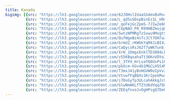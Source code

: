 ```yaml
---
title: Kanada
bigimg: [{src: "https://lh3.googleusercontent.com/62J0HslIUaaSG4mvBxRncmxx2w85Np7saWVXvJ7aEEJLXDN3p5_7gcyKNlnvOY7zKu22U-eFbd1raildnlL9VrqkoNMc8codGW-8mV5xWI0mQzOMWfa1rU_TsOMnfGsV5aJkhJzDN28=w1920-h1080"},
         {src: "https://lh3.googleusercontent.com/L_qd5uSDxpBinEz1L_H9mgLlLjxcI1xISDBP8SI1ARbbIZX5ovxvWcaRbMp1q4zuQ4uR1qgfBLpMpZBjSzEgsph6j525WJQHIzpseaqbbakkO45Sl1SvSzS08DCO0P-4wTQwSKBEzXE=w1920-h1080"},
         {src: "https://lh3.googleusercontent.com/_qoFejGcZpmS-7JIw2e6Uz-Y5Zr8AZMQqSbgOb4CUdO-ypkUhTs2CCPKINGg_hu9V1Rzh3XQYPVcuPFqKiL60IylrO41kZmrY3iRkJSH_o5ZTXSVM89g68hggdh-8smPj4s_WB0NjyM=w1920-h1080"},
         {src: "https://lh3.googleusercontent.com/C6pNAU_P0_R99HBZmujqOQC9pWRnRI_BfGiibXw6k8E4WuAi4UEXb5uNEP-mTEZP7LWndW9HehIgOg4rUPNDs2otwJxw40BgfJsc212KvZaz4nf_24cugWBJSvLtDNtqGOgkrGolEn8=w1920-h1080"},
         {src: "https://lh3.googleusercontent.com/5wtzNPMRgTzSxwu9MxgtSuOPCM0wH_LHku3SJTovMM4UUCTu9xNRaXSaiVC2sw40Xuh_xFqwxYajb_yd39OQdoGxpqGN87XgnZTi5aJy1zxiCNOBnO7X4RXvD_BJUqN-n7Q34Yglw-0=w1920-h1080"},
         {src: "https://lh3.googleusercontent.com/QufWgeBz4sTcJCt7OH7axGuRMOffipWnudPj83VhowfSmhqYBFdDIgaAsZHgD0FrFYxwH1Y0b_uVLlurxFPuBDswvQcmx_jvpot0REw5YUXSv-KODLNuuNXk82REvpEBJSHPjA2LdV0=w1920-h1080"},
         {src: "https://lh3.googleusercontent.com/GrmUZ_rKWbkYqM4JiBI4z0NreGKtp622F0RLst9oxMKHVZEO7pmE1X40rafSSJZ05SPszelK11PgwztjL0rFBQu-jYmx4cz7lM_pMQlPMxb1OU4qmkxCsO2ONKu7tDSldnt5aRHj9Ho=w1920-h1080"},
         {src: "https://lh3.googleusercontent.com/CaQycsRsJ62T7yWKTunb_W5Flyxxolx1xEwKck3bfe2WfMqnq3zZ3Fs9jWV4Th-FmX7gyN-ACPWNkmE-Rf9UQB5e2_aU0mNbtdF9RjeXC324Sz4X62-jGQzelf6bcwiIhcCHQFwXQHo=w1920-h1080"},
         {src: "https://lh3.googleusercontent.com/XrH_1DmgsEnklTD3804LF5fq3E_Zrfb1WePPVv3akInWNwCsx9ZJipgymPbrYeQ4D1FIIRvpZpghWmqtk_CU4rVaWRuFv5K1BZ0wNOJC_ssINqZ26S3Toe9VvBXbzCpSvrx67I4_8pw=w1920-h1080"},
         {src: "https://lh3.googleusercontent.com/v55KBqxahaTt36KnVDYoIv_8axy8tuCI9PFByTFFxRTPYRCw4QkacE_TrRBydPBgy6m7USM51owXweyLyxPtjApTFS4i0fKwoMzmmjhqQ64OfcNnz1y7O92VNPkpA2LQ-0ISFeNmcf4=w1920-h1080"},
         {src: "https://lh3.googleusercontent.com/l_3TFH_HrLvaTQ8UxPs1GVzVmXJ9q6Z3vk_Oh4C7QwSoaw6udI6Mm6ztFI9RjqrEvXx0aXQFTBeSUoDUfHOvz-KH2BNkYHUZsPtcaOUXgMtAET7ww6Uh6i4p5HpAa-Hk-Uv6mBYCs8A=w1920-h1080"},
         {src: "https://lh3.googleusercontent.com/pbXcm-kGv4b1MGCLHSS4Nd05wkOwH5YFddAA_-IjL054KQsODMISVil2KKGOckPHuSvjGsjRBfvn7iFcMxj1EKWkJQQ0m_2mkpssngqius8kq3zZz0dmJqNx8OU2v5IetQs4w7ziPy0=w1920-h1080"},
         {src: "https://lh3.googleusercontent.com/T3mxJ41yBnHGVW0oIpVv27eGr8IoMvGY7BSDfbxtWULt1rwkfWKAKIRxSP6Nf03FDv2KoSR_YJ7AQW7017Yt07BerJQxapK9svxX8Ow2AhNaz2pYuGDU865j6TOyFD6DzJGWjLj9uTM=w1920-h1080"},
         {src: "https://lh3.googleusercontent.com/VtvwfFqBQXs1Kr2pekMuuPGeBFK8SLxPchQ-IGot-wXNHsVrmp0VOFu0m5r2WueS7POWUbg_Nh0mUm-DjKoClypaWb4os1WooGaIB6Bxo2UdbgfrQzJQTsgi2GjXmCNE9UGBGdn3OCk=w1920-h1080"},
         {src: "https://lh3.googleusercontent.com/i7DoGyTp3ULcahAkkgJcGSJtVaJ9oTpJNuF3ybiY1lEtR9TzrMCUE5SFkes3bR8tc0GGxI-dhwLi3VpSR4klwThneQ5qMNCGJAOzQfGKk8fl5Dm7TIditrgblz648U9IWN--RQPKVhs=w1920-h1080"},
         {src: "https://lh3.googleusercontent.com/GlwNmAKLfTZtU6dVqq7QCf4krl4ufEGSSTohLOflgKcchChg34kCEoX0cP-qflGK2AhfxZyOjftK9fLQyqFaLOFv1KVQSiCPwFNYLLIu2G0FE6UzdCrQ_sGmVyZTwDKqRKkqnIvHu3s=w1920-h1080"},
         {src: "https://lh3.googleusercontent.com/ZEEqfnvoJvOgHPsgQ7DeLM9PuOCliuO5xZSylqjAyfluFFzr-KU33IZPN9RYRQ3ca6m1miZG5RHrI-QIQO8cCkl65R7jq0gOPHDrPhWe_wC3KWtTrDsrDr_LUTE8tno6kMp4YsXS6cg=w1920-h1080"}]
---
```

